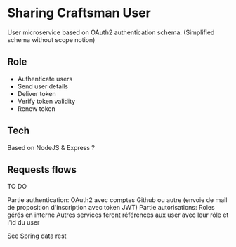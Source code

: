 # Sharing Craftsman User

User microservice based on OAuth2 authentication schema. (Simplified schema without scope notion)

## Role
- Authenticate users
- Send user details
- Deliver token
- Verify token validity
- Renew token

## Tech
Based on NodeJS & Express ?

## Requests flows
TO DO

Partie authentication: OAuth2 avec comptes Github ou autre (envoie de mail de proposition d'inscription avec token JWT)
Partie autorisations: Roles gérés en interne
Autres services feront références aux user avec leur rôle et l'id du user

See Spring data rest
